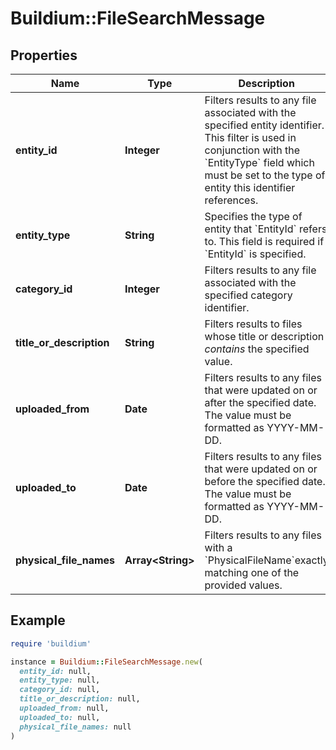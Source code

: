 # Buildium::FileSearchMessage

## Properties

| Name | Type | Description | Notes |
| ---- | ---- | ----------- | ----- |
| **entity_id** | **Integer** | Filters results to any file associated with the specified entity identifier. This filter is used in conjunction with the &#x60;EntityType&#x60; field which must be set to the type of entity this identifier references. | [optional] |
| **entity_type** | **String** | Specifies the type of entity that &#x60;EntityId&#x60; refers to. This field is required if &#x60;EntityId&#x60; is specified. | [optional] |
| **category_id** | **Integer** | Filters results to any file associated with the specified category identifier. | [optional] |
| **title_or_description** | **String** | Filters results to files whose title or description *contains* the specified value. | [optional] |
| **uploaded_from** | **Date** | Filters results to any files that were updated on or after the specified date. The value must be formatted as YYYY-MM-DD. | [optional] |
| **uploaded_to** | **Date** | Filters results to any files that were updated on or before the specified date. The value must be formatted as YYYY-MM-DD. | [optional] |
| **physical_file_names** | **Array&lt;String&gt;** | Filters results to any files with a &#x60;PhysicalFileName&#x60;exactly matching one of the provided values. | [optional] |

## Example

```ruby
require 'buildium'

instance = Buildium::FileSearchMessage.new(
  entity_id: null,
  entity_type: null,
  category_id: null,
  title_or_description: null,
  uploaded_from: null,
  uploaded_to: null,
  physical_file_names: null
)
```

